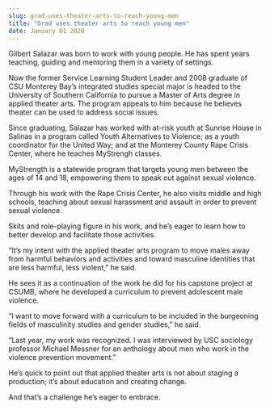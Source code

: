 ```yaml
---
slug: grad-uses-theater-arts-to-reach-young-men
title: "Grad uses theater arts to reach young men"
date: January 01 2020
---
```


 
<p>
  Gilbert Salazar was born to work with young people. He has spent years
  teaching, guiding and mentoring them in a variety of settings.
</p>
<p>
  Now the former Service Learning Student Leader and 2008 graduate of CSU
  Monterey Bay’s integrated studies special major is headed to the University of
  Southern California to pursue a Master of Arts degree in applied theater arts.
  The program appeals to him because he believes theater can be used to address
  social issues.
</p>
<p>
  Since graduating, Salazar has worked with at-risk youth at Sunrise House in
  Salinas in a program called Youth Alternatives to Violence; as a youth
  coordinator for the United Way; and at the Monterey County Rape Crisis Center,
  where he teaches MyStrengh classes.
</p>
<p>
  MyStrength is a statewide program that targets young men between the ages of
  14 and 18, empowering them to speak out against sexual violence.
</p>
<p>
  Through his work with the Rape Crisis Center, he also visits middle and high
  schools, teaching about sexual harassment and assault in order to prevent
  sexual violence.
</p>
<p>
  Skits and role-playing figure in his work, and he’s eager to learn how to
  better develop and facilitate those activities.
</p>
<p>
  “It’s my intent with the applied theater arts program to move males away from
  harmful behaviors and activities and toward masculine identities that are less
  harmful, less violent,” he said.
</p>
<p>
  He sees it as a continuation of the work he did for his capstone project at
  CSUMB, where he developed a curriculum to prevent adolescent male violence.
</p>
<p>
  “I want to move forward with a curriculum to be included in the burgeoning
  fields of masculinity studies and gender studies,” he said.
</p>
<p>
  “Last year, my work was recognized. I was interviewed by USC sociology
  professor Michael Messner for an anthology about men who work in the violence
  prevention movement.”
</p>
<p>
  He’s quick to point out that applied theater arts is not about staging a
  production; it’s about education and creating change.
</p>
<p>And that’s a challenge he’s eager to embrace.</p>
<p></p>
 

